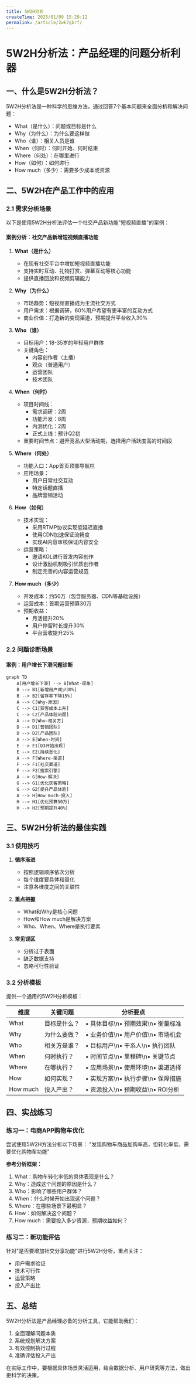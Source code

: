 ```yaml
---
title: 5W2H分析
createTime: 2025/01/09 15:29:12
permalink: /article/2wk7gbrf/
---
```

# 5W2H分析法：产品经理的问题分析利器

## 一、什么是5W2H分析法？

5W2H分析法是一种科学的思维方法，通过回答7个基本问题来全面分析和解决问题：
- What（是什么）：问题或目标是什么
- Why（为什么）：为什么要这样做
- Who（谁）：相关人员是谁
- When（何时）：何时开始、何时结束
- Where（何处）：在哪里进行
- How（如何）：如何进行
- How much（多少）：需要多少成本或资源

## 二、5W2H在产品工作中的应用

### 2.1 需求分析场景

以下是使用5W2H分析法评估一个社交产品新功能"短视频直播"的案例：

#### 案例分析：社交产品新增短视频直播功能

1. **What（是什么）**
   - 在现有社交平台中增加短视频直播功能
   - 支持实时互动、礼物打赏、弹幕互动等核心功能
   - 提供直播回放和视频剪辑能力

2. **Why（为什么）**
   - 市场趋势：短视频直播成为主流社交方式
   - 用户需求：根据调研，60%用户希望有更丰富的互动方式
   - 商业价值：打造新的变现渠道，预期提升平台收入30%

3. **Who（谁）**
   - 目标用户：18-35岁的年轻用户群体
   - 关键角色：
     * 内容创作者（主播）
     * 观众（普通用户）
     * 运营团队
     * 技术团队

4. **When（何时）**
   - 项目时间线：
     * 需求调研：2周
     * 功能开发：8周
     * 内测优化：2周
     * 正式上线：预计Q2初
   - 重要时间节点：避开竞品大型活动期，选择用户活跃度高的时间段

5. **Where（何处）**
   - 功能入口：App首页顶部导航栏
   - 应用场景：
     * 用户日常社交互动
     * 特定话题直播
     * 品牌营销活动

6. **How（如何）**
   - 技术实现：
     * 采用RTMP协议实现低延迟直播
     * 使用CDN加速保证流畅度
     * 实现AI内容审核保证内容安全
   - 运营策略：
     * 邀请KOL进行首发内容创作
     * 设计激励机制吸引优质创作者
     * 制定完善的内容运营规范

7. **How much（多少）**
   - 开发成本：约50万（包含服务器、CDN等基础设施）
   - 运营成本：首期运营预算30万
   - 预期收益：
     * 月活提升20%
     * 用户停留时长提升30%
     * 平台营收提升25%

### 2.2 问题诊断场景

#### 案例：用户增长下滑问题诊断

```mermaid
graph TD
    A[用户增长下滑] --> B[What-现象]
    B --> B1[新增用户减少30%]
    B --> B2[留存率下降15%]
    A --> C[Why-原因]
    C --> C1[获客成本上升]
    C --> C2[产品体验问题]
    A --> D[Who-相关方]
    D --> D1[营销团队]
    D --> D2[产品团队]
    A --> E[When-时间]
    E --> E1[Q3开始出现]
    E --> E2[持续恶化]
    A --> F[Where-渠道]
    F --> F1[社交渠道]
    F --> F2[搜索引擎]
    A --> G[How-解决]
    G --> G1[优化获客策略]
    G --> G2[提升产品体验]
    A --> H[How much-投入]
    H --> H1[优化预算50万]
    H --> H2[预期提升40%]
```

## 三、5W2H分析法的最佳实践

### 3.1 使用技巧

1. **循序渐进**
   - 按照逻辑顺序依次分析
   - 每个维度要具体和量化
   - 注意各维度之间的关联性

2. **重点把握**
   - What和Why是核心问题
   - How和How much是解决方案
   - Who、When、Where是执行要素

3. **常见误区**
   - 分析过于表面
   - 缺乏数据支持
   - 忽略可行性验证

### 3.2 分析模板

提供一个通用的5W2H分析模板：

| 维度 | 关键问题 | 分析要点 |
|------|----------|----------|
| What | 目标是什么？ | • 具体目标\n• 预期效果\n• 衡量标准 |
| Why | 为什么要做？ | • 业务价值\n• 用户价值\n• 市场机会 |
| Who | 相关方是谁？ | • 目标用户\n• 干系人\n• 执行团队 |
| When | 何时执行？ | • 时间节点\n• 里程碑\n• 关键节点 |
| Where | 在哪执行？ | • 应用场景\n• 使用环境\n• 渠道选择 |
| How | 如何实现？ | • 实现方案\n• 执行步骤\n• 保障措施 |
| How much | 投入产出？ | • 资源投入\n• 预期收益\n• ROI分析 |

## 四、实战练习

### 练习一：电商APP购物车优化

尝试使用5W2H方法分析以下场景：
"发现购物车商品加购率高，但转化率低，需要优化购物车功能"

**参考分析框架：**
1. What：购物车转化率低的具体表现是什么？
2. Why：造成这个问题的原因是什么？
3. Who：影响了哪些用户群体？
4. When：什么时候开始出现这个问题？
5. Where：在哪些场景下最明显？
6. How：如何解决这个问题？
7. How much：需要投入多少资源，预期收益如何？

### 练习二：新功能评估

针对"是否要增加社交分享功能"进行5W2H分析，重点关注：
- 用户需求验证
- 技术可行性
- 运营策略
- 投入产出比

## 五、总结

5W2H分析法是产品经理必备的分析工具，它能帮助我们：
1. 全面理解问题本质
2. 系统规划解决方案
3. 有效控制执行过程
4. 准确评估投入产出

在实际工作中，要根据具体场景灵活运用，结合数据分析、用户研究等方法，做出更科学的决策。